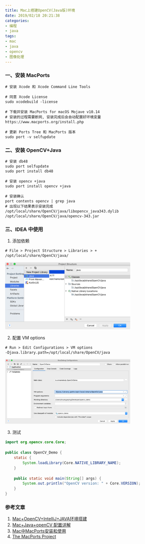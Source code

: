 ```yaml
---
title: Mac上搭建OpenCV(Java版)环境
date: 2019/02/18 20:21:38
categories: 
- 编程
- java
tags: 
- mac
- java
- opencv
- 图像处理
---
```


### 一、安装 MacPorts

```shell
# 安装 Xcode 和 Xcode Command Line Tools

# 同意 Xcode License
sudo xcodebuild -license

# 下载并安装 MacPorts for macOS Mojave v10.14
# 安装的过程需要断网, 安装完成后会自动配置好环境变量
https://www.macports.org/install.php

# 更新 Ports Tree 和 MacPorts 版本
sudo port -v selfupdate
```
<!--more-->

### 二、安装 OpenCV+Java

```shell
# 安装 db48
sudo port selfupdate
sudo port install db48

# 安装 opencv +java
sudo port install opencv +java

# 安装确认
port contents opencv | grep java
# 出现以下结果表示安装完成
/opt/local/share/OpenCV/java/libopencv_java343.dylib
/opt/local/share/OpenCV/java/opencv-343.jar
```

### 三、IDEA 中使用

1. 添加依赖

```shell
# File > Project Structure > Libraries > +
/opt/local/share/OpenCV/java/
```

<img src="https://raw.githubusercontent.com/streamelody/jekyll_resource/master/assets/blogImg/2019/opencv_java/opencv_java_001.png" style="zoom:40%;" />

2. 配置 VM options

```shell
# Run > Edit Configurations > VM options
-Djava.library.path=/opt/local/share/OpenCV/java
```

<img src="https://raw.githubusercontent.com/streamelody/jekyll_resource/master/assets/blogImg/2019/opencv_java/opencv_java_002.png" style="zoom: 40%;" />

3. 测试

```java
import org.opencv.core.Core;

public class OpenCV_Demo {
    static {
        System.loadLibrary(Core.NATIVE_LIBRARY_NAME);
    }

    public static void main(String[] args) {
        System.out.println("OpenCV version: " + Core.VERSION);
    }
}
```

### 参考文章

1. [Mac+OpenCV+IntelliJ+JAVA环境搭建](http://www.psvmc.cn/article/2019-03-26-macports-opencv.html)
2. [Mac+Java+openCV 配置详解](https://www.jianshu.com/p/020c4ea0bfc4)
3. [Mac中MacPorts安装和使用](https://www.jianshu.com/p/705d6aa95a37)
4. [The MacPorts Project](https://www.macports.org/install.php)
